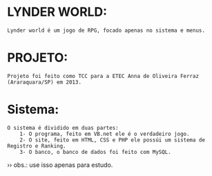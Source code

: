 # LYNDER WORLD:
	Lynder world é um jogo de RPG, focado apenas no sistema e menus.

# PROJETO:
	Projeto foi feito como TCC para a ETEC Anna de Oliveira Ferraz (Araraquara/SP) em 2013.

# Sistema:
	O sistema é dividido em duas partes:
		1- O programa, feito em VB.net ele é o verdadeiro jogo.
		2- O site, feito em HTML, CSS e PHP ele possúi um sistema de Registro e Ranking.
		3- O banco, o banco de dados foi feito com MySQL.

›› obs.: use isso apenas para estudo.
